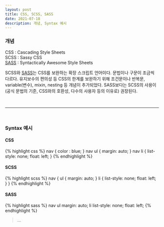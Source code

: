 ```yaml
---
layout: post
title: CSS, SCSS, SASS
date: 2021-07-18
description: 개념, Syntax 예시
---
```

### 개념 
CSS : Cascading Style Sheets  
SCSS : Sassy CSS  
<a href="https://sass-lang.com/" target="blank">SASS</a> : Syntactically Awesome Style Sheets  

SCSS와 <a href="https://sass-lang.com/" target="blank">SASS</a>는 CSS를 보완하는 확장 스크립트 언어이다. 문법이나 구문이 조금씩 다르다. 유지보수의 편의성 등 CSS의 한계를 보완하기 위해 조건문이나 반복문, variable(변수), mixin, nesting 등 개념이 추가되었다. SASS보다는 SCSS의 사용이 (공식 문법의 기준, CSS와의 호환성, 다수의 사용자 등의 이유로) 권장된다.

<br/>
<hr>
<br/>

### Syntax 예시
#### CSS
{% highlight css %}
nav {
 color : blue;
}
nav ul {
 margin: auto;
}
nav li {
 list-style: none;
 float: left;
}
{% endhighlight %}

#### SCSS
{% highlight scss %}
nav {
 ul {
  margin: auto;
 }
 li {
  list-style: none;
  float: left;
 }
}
{% endhighlight %}

#### SASS
{% highlight sass %}
nav 
 ul 
  margin: auto;
 li 
  list-style: none;
  float: left;
{% endhighlight %}

<blockquote>
	...
</blockquote>